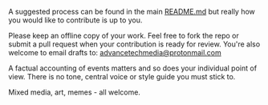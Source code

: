 A suggested process can be found in the main [README.md](https://github.com/lexi933/chronicle/blob/main/README.md) but really how you would like to contribute is up to you. 

Please keep an offline copy of your work. Feel free to fork the repo or submit a pull request when your contribution is ready for review. You're also welcome to email drafts to: advancetechmedia@protonmail.com

A factual accounting of events matters and so does your individual point of view. There is no tone, central voice or style guide you must stick to.

Mixed media, art, memes - all welcome.
